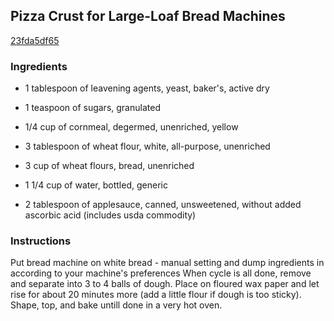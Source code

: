 ## Pizza Crust for Large-Loaf Bread Machines

[23fda5df65](https://recipeland.com/recipe/v/pizza-crust-for-large-loaf-brea-32494)

### Ingredients

 - 1 tablespoon of leavening agents, yeast, baker's, active dry

 - 1 teaspoon of sugars, granulated

 - 1/4 cup of cornmeal, degermed, unenriched, yellow

 - 3 tablespoon of wheat flour, white, all-purpose, unenriched

 - 3 cup of wheat flours, bread, unenriched

 - 1 1/4 cup of water, bottled, generic

 - 2 tablespoon of applesauce, canned, unsweetened, without added ascorbic acid (includes usda commodity)

### Instructions

Put bread machine on white bread - manual setting and dump ingredients in according to your machine's preferences When cycle is all done, remove and separate into 3 to 4 balls of dough. Place on floured wax paper and let rise for about 20 minutes more (add a little flour if dough is too sticky). Shape, top, and bake untill done in a very hot oven.